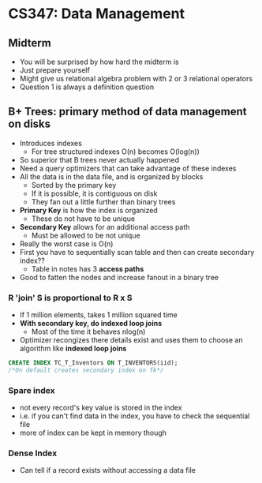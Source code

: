 # CS347: Data Management
## Midterm 
* You will be surprised by how hard the midterm is
* Just prepare yourself
* Might give us relational algebra problem with 2 or 3 relational operators
* Question 1 is always a definition question
## B+ Trees: primary method of data management on disks
* Introduces indexes
    * For tree structured indexes O(n) becomes O(log(n))
* So superior that B trees never actually happened
* Need a query optimizers that can take advantage of these indexes
* All the data is in the data file, and is organized by blocks
    * Sorted by the primary key
    * If it is possible, it is contiguous on disk
    * They fan out a little further than binary trees
* **Primary Key** is how the index is organized
    * These do not have to be unique
* **Secondary Key** allows for an additional access path
    * Must be allowed to be not unique
* Really the worst case is O(n)
* First you have to sequentially scan table and then can create secondary index??
    * Table in notes has 3 **access paths**
* Good to fatten the nodes and increase fanout in a binary tree

### R 'join' S is proportional to R x S
* If 1 million elements, takes 1 million squared time
* **With secondary key, do indexed loop joins**
    * Most of the time it behaves nlog(n)
* Optimizer recongizes there details exist and uses them to choose an algorithm like **indexed loop joins**
```SQL
CREATE INDEX TC_T_Inventors ON T_INVENTORS(iid); 
/*On default creates secondary index on fk*/
```

### Spare index ###
* not every record's key value is stored in the index
* i.e. if you can't find data in the index, you have to check the sequential file
* more of index can be kept in memory though
### Dense Index ###
* Can tell if a record exists without accessing a data file

